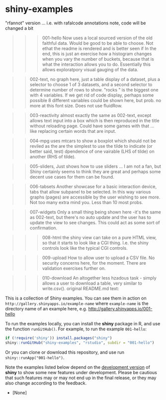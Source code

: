 shiny-examples
==============

"rfannot" version ... i.e. with rafalcode annotations
note, code will be changed a bit

>>> 001-hello
Now uses a local sourced version of the old faithful data. Would be good to be able to choose.
Not ethat the readme is rendered and is better seen if
In the end, this is just an exercise how a histogram changes when
you vary the number of buckets, because that is what the interaction allows you to do.
Essentially this allows exploratpory visual gauging of the data.

>> 002-text, no graph here, just a table display of a dataset, plus a selector
to choose 1 of 3 datasets, and a second selector to determine number of rows to show.
"rocks " is the biggest one with 4 variables. If we get rid of code display, perhaps some
possible 8 different variables could be shown here, but prob. no more at this font size.
Does not use fluidRow.

>> 003-reactivity almost exactly the same as 002-text,
except allows text input into a box which is then reproduced in the title
without reloading page. Could have some games with that ... like
replacing certain words that are input.

>> 004-mpg uses mtcars to show a boxplot
which should not be reviled as the are the simplest to use the tilde
to indicate (or better said, test) dpendence of one vairable (LHS of tilde)
on another (RHS of tilde).

>> 005-sliders,
Just shows how to use sliders ... I am not a fan, but Shiny certainly seems to think they are great
and perhaps some decent use cases for them can be found.

>> 006-tabsets
Another showcase for a basic interaction device, tabs that allow subpanel to be selected.
In this way various graphs (pages) are accessible by the user wishing to see more.
Not too many extra mind you. Less than 10 most probs.

>> 007-widgets
Only a small thing being shown here -it's the same as 002-text, but there's no auto update
and the user has to update the view to see changes. This could act as some sort of confirmation.

>>> 008-html
the shiny view can take on a pure HTML view, so that it starts to look like a CGI thing.
I.e. the shiny controls look like the typical CGI controls.

>>> 009-upload
How to allow user to upload a CSV file. No security concerns here, for the moment. There are
validation exercises further on.

>>> 010-download
An altogether less hzadous task - simply allows a user to download a table, very similar to write.csv().
>>> original README.md text:

This is a collection of Shiny examples. You can see them in action on
`http://gallery.shinyapps.io/example-name` where `example-name` is the directory
name of an example here, e.g. http://gallery.shinyapps.io/001-hello

To run the examples locally, you can install the **shiny** package in R, and
use the function `runGitHub()`. For example, to run the example `001-hello`:

```R
if (!require('shiny')) install.packages("shiny")
shiny::runGitHub("shiny-examples", "rstudio", subdir = "001-hello")
```

Or you can clone or download this repository, and use run
`shiny::runApp("001-hello")`.

Note the examples listed below depend on the [development
version](https://github.com/rstudio/shiny) of **shiny** to show some new
features under development. Please be cautious that such features may or may
not end up in the final release, or they may also change according to the
feedback.

* [None]
